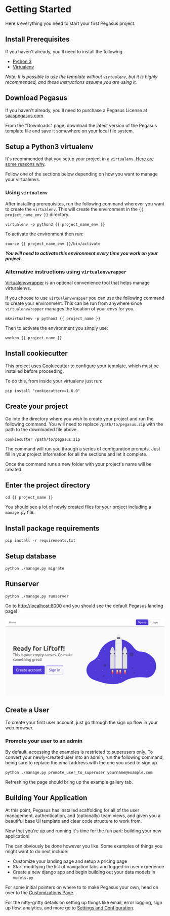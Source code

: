 Getting Started
===============

Here's everything you need to start your first Pegasus project.

## Install Prerequisites

If you haven't already, you'll need to install the following.

- [Python 3](https://www.python.org/downloads/)
- [Virtualenv](https://virtualenv.pypa.io/en/stable/)

*Note: It is possible to use the template without `virtualenv`, 
but it is highly recommended, and these instructions assume you are using it.*

## Download Pegasus

If you haven't already, you'll need to purchase a Pegasus License at [saaspegasus.com](http://www.saaspegasus.com/).

From the "Downloads" page, download the latest version of the Pegasus template file and save it somewhere on your local file system.

## Setup a Python3 virtualenv

It's recommended that you setup your project in a `virtualenv`.
[Here are some reasons why](https://help.pythonanywhere.com/pages/VirtualenvsExplained/).

Follow one of the sections below depending on how you want to manage your virtualenvs.
 
### Using `virtualenv`

After installing prerequisites, run the following command wherever you want to create
the `virtualenv`. This will create the environment in the `{{ project_name_env }}` directory.

```
virtualenv -p python3 {{ project_name_env }}
```

To activate the environment then run:

```
source {{ project_name_env }}/bin/activate
```

***You will need to activate this environment every time you work on your project.***

### Alternative instructions using `virtualenvwrapper`

[Virtualenvwrapper](https://virtualenvwrapper.readthedocs.io/en/latest/) is an optional convenience 
tool that helps manage virturalenvs. 
 
If you choose to use `virtualenvwrapper` you can use the following command to create your environment.
This can be run from anywhere since `virtualenvwrapper` manages the location of your envs for you.

```
mkvirtualenv -p python3 {{ project_name }}
```

Then to activate the environment you simply use:

```
workon {{ project_name }}
```

## Install cookiecutter

This project uses [Cookiecutter](https://cookiecutter.readthedocs.io/en/latest/) to configure your template,
which must be installed before proceeding.

To do this, from inside your virtualenv just run:

```
pip install "cookiecutter>=1.6.0"
```

## Create your project

Go into the directory where you wish to create your project and run the following command.
You will need to replace `/path/to/pegasus.zip` with the path to the downloaded file above.

```
cookiecutter /path/to/pegasus.zip
```

The command will run you through a series of configuration prompts. 
Just fill in your project information for all the sections and let it complete.

Once the command runs a new folder with your project's name will be created.

## Enter the project directory

```
cd {{ project_name }}
```

You should see a lot of newly created files for your project including a `manage.py` file.

## Install package requirements

```
pip install -r requirements.txt
```

## Setup database

```
python ./manage.py migrate
```

## Runserver

```
python ./manage.py runserver
```

Go to [http://localhost:8000](http://localhost:8000) and you should see the default Pegasus landing page!

![](images/pegasus-landing-page.png)

## Create a User

To create your first user account, just go through the sign up flow in your web browser.

### Promote your user to an admin

By default, accessing the examples is restricted to superusers only.
To convert your newly-created user into an admin, run the following command,
being sure to replace the email address with the one you used to sign up.

```
python ./manage.py promote_user_to_superuser yourname@example.com
``` 

Refreshing the page should bring up the example gallery tab.

## Building Your Application

At this point, Pegasus has installed scaffolding for all of the user management, authentication, and (optionally) team views,
and given you a beautiful base UI template and clear code structure to work from. 
 
Now that you're up and running it's time for the fun part: building your new application!

The can obviously be done however you like.
Some examples of things you might want to do next include:

- Customize your landing page and setup a pricing page
- Start modifying the list of navigation tabs and logged-in user experience
- Create a new django app and begin building out your data models in `models.py`

For some initial pointers on where to to make Pegasus your own, head on over to the [Customizations Page](/customizations).

For the nitty-gritty details on setting up things like email, error logging, sign up flow, analytics, and more 
go to [Settings and Configuration](/configuration).
